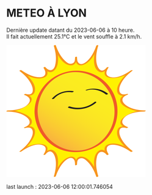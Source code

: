 # METEO À LYON

Dernière update datant du 2023-06-06 à 10 heure.  
Il fait actuellement 25.1°C et le vent souffle à 2.1 km/h.      

![](./.github/sun.png)

last launch : 2023-06-06 12:00:01.746054
